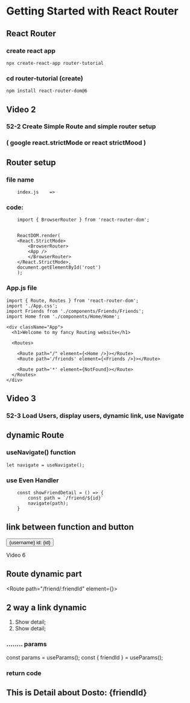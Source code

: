 # Getting Started with React Router

## React Router
### create react app
    npx create-react-app router-tutorial

### cd router-tutorial (create) 
    npm install react-router-dom@6

## Video 2
###    52-2 Create Simple Route and simple router setup

### ( google react.strictMode or react strictMood )


##   Router setup

### file name
        index.js    => 

### code:       
        import { BrowserRouter } from 'react-router-dom';
        
        
        ReactDOM.render(
        <React.StrictMode>
            <BrowserRouter>
            <App />
            </BrowserRouter>
        </React.StrictMode>,
        document.getElementById('root')
        );

### App.js  file

    import { Route, Routes } from 'react-router-dom';
    import './App.css';
    import Friends from './components/Friends/Friends';
    import Home from './components/Home/Home';
<!-- ---------------------------- -->

    <div className="App">
      <h1>Welcome to my fancy Routing website</h1>
      
<!-- every routes has a single route -->

      <Routes>
<!-------------- Route path = "path name"  element ={<component name/>}></Route> ------>
        <Route path="/" element={<Home />}></Route>
        <Route path='/friends' element={<Friends />}></Route>


<!-- -----this last position . when match not any link then this path work.  -->
        <Route path='*' element={NotFound}></Route>
      </Routes>
    </div>
 
## Video 3
### 52-3 Load Users, display users, dynamic link, use Navigate

## dynamic Route 

###  useNavigate() function
    let navigate = useNavigate();
 
### use Even Handler 
        const showFriendDetail = () => {
            const path = `/friend/${id}`
            navigate(path);
        }

## link between function and button 
<button onClick={showFriendDetail}>{username} id: {id}</button>




Video 6

##  Route dynamic part

<!--    path="/flexed-part/:dynamic-part" -->

   <Route path="/friend/:friendId" element={<FriendDetail></FriendDetail>}></Route>

## 2 way a link dynamic 

1.
   <Link to={'/friend/' + value}>Show detail</Link>;

2.
   <Link to={`/friend/${value}`}>Show detail</Link>;

### ........ params
  
   const params = useParams();
   const { friendId } = useParams();

### return code 
   <h2>This is Detail about Dosto: {friendId} </h2>

